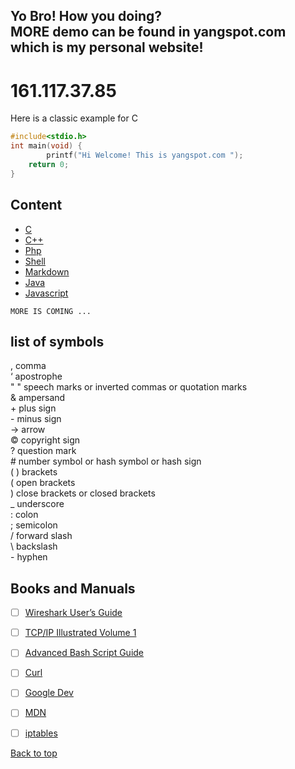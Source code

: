Yo Bro! How you doing?<br>
MORE demo can be found in yangspot.com which is my personal website!<br>
---

161.117.37.85<br>
=
Here is a classic example for C<br> 
```c
#include<stdio.h>
int main(void) {
    	printf("Hi Welcome! This is yangspot.com ");
	return 0;
}
```

Content
---
* [C](https://github.com/yangy30685/drYangSpot/tree/master/cfiles)
* [C++](https://github.com/yangy30685/drYangSpot/tree/master/cppfiles)
* [Php](https://github.com/yangy30685/drYangSpot/tree/master/php)
* [Shell](https://github.com/yangy30685/drYangSpot/tree/master/shellfiles)
* [Markdown](https://guides.github.com/features/mastering-markdown/)
* [Java](https://github.com/yangy30685/drYangSpot/tree/master/javafiles)
* [Javascript](https://github.com/yangy30685/drYangSpot/tree/master/javascript)


`MORE IS COMING ...`

list of symbols
---
\, comma<br>
‘ apostrophe<br>
\" " speech marks or inverted commas or quotation marks<br>
\& ampersand<br>
\+ plus sign<br>
\- minus sign<br>
\-> arrow<br>
© copyright sign<br>
\? question mark<br>
\# number symbol or hash symbol or hash sign<br>
\( ) brackets<br>
\( open brackets<br>
\) close brackets or closed brackets<br>
\_ underscore<br>
\: colon<br>
\; semicolon<br>
\/ forward slash<br>
\\ backslash<br>
\- hyphen<br>

Books and Manuals
---
- [ ] [Wireshark User’s Guide](https://www.wireshark.org/docs/wsug_html_chunked/)
- [ ] [TCP/IP Illustrated Volume 1 ](http://www.cs.newpaltz.edu/~pletcha/NET_PY/the-protocols-tcp-ip-illustrated-volume-1.9780201633467.24290.pdf)
- [ ] [Advanced Bash Script Guide](https://www.tldp.org/LDP/abs/html/)
- [ ] [Curl](https://ec.haxx.se/usingcurl-downloads.html)
- [ ] [Google Dev](https://developers.google.com/web/?hl=zh-cn)
- [ ] [MDN](https://developer.mozilla.org/en-US/docs/Web/Tutorials)
- [ ] [iptables](https://www.frozentux.net/iptables-tutorial/iptables-tutorial.html#NATINTRO)


[Back to top](#readme)
